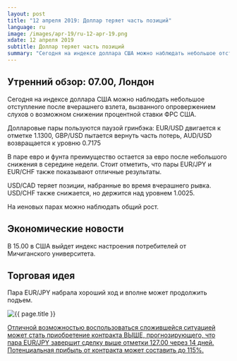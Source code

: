 ```yaml
---
layout: post
title: "12 апреля 2019: Доллар теряет часть позиций"
language: ru
image: /images/apr-19/ru-12-apr-19.png
xdate: 12 апреля 2019
subtitle: Доллар теряет часть позиций
summary: "Сегодня на индексе доллара США можно наблюдать небольшое отступление после вчерашнего взлета, вызванного опровержением слухов о возможном снижении процентной ставки ФРС США. Долларовые пары пользуются паузой гринбэка: EUR/USD двигается к отметке 1.1300"
---
```

## Утренний обзор: 07.00, Лондон
 
Сегодня на индексе доллара США можно наблюдать небольшое отступление после вчерашнего взлета, вызванного опровержением слухов о возможном снижении процентной ставки ФРС США.

Долларовые пары пользуются паузой гринбэка: EUR/USD двигается к отметке 1.1300, GBP/USD пытается вернуть часть потерь, AUD/USD возвращается к уровню 0.7175

В паре евро и фунта преимущество остается за евро после небольшого снижения в середине недели. Стоит отметить, что пары EUR/JPY и EUR/CHF также показывают отличные результаты.

USD/CAD теряет позиции, набранные во время вчерашнего рывка. USD/CHF также снижается, но держится над уровнем 1.0025.

На иеновых парах можно наблюдать общий рост.
 
## Экономические новости
 
В 15.00 в США выйдет индекс настроения потребителей от Мичиганского университета.
 
## Торговая идея
 
Пара EUR/JPY набрала хороший ход и вполне может продолжить подъем.

<img src="{{ site.url }}/images/apr-19/ru-12-apr-19.png" alt="{{ page.title }}"  title="{{ page.title }}">

<a href="%LINK%%?currency=USD&amp;market=forex&underlying=frxEURJPY&formname=higherlower&duration_amount=14&duration_units=d&amount=10&amount_type=stake&expiry_type=duration&barrier=127" target="_blank" rel="noopener noreferrer nofollow">Отличной возможностью воспользоваться сложившейся ситуацией может стать приобретение контракта ВЫШЕ, прогнозирующего, что пара EUR/JPY завершит сделку выше отметки 127.00 через 14 дней. Потенциальная прибыль от контракта может составить до 115%.</a>
